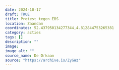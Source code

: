 ```yaml
---
date: 2024-10-17
draft: TRUE
title: Protest tegen EBS
location: Zaandam
coordinates: 52.437950134277344,4.812844753265381
category: acties
tags: []
description: ""
image: 
image_alt: ""
source_name: De Orkaan
source: "https://archive.is/ZyGWz"
---
```

